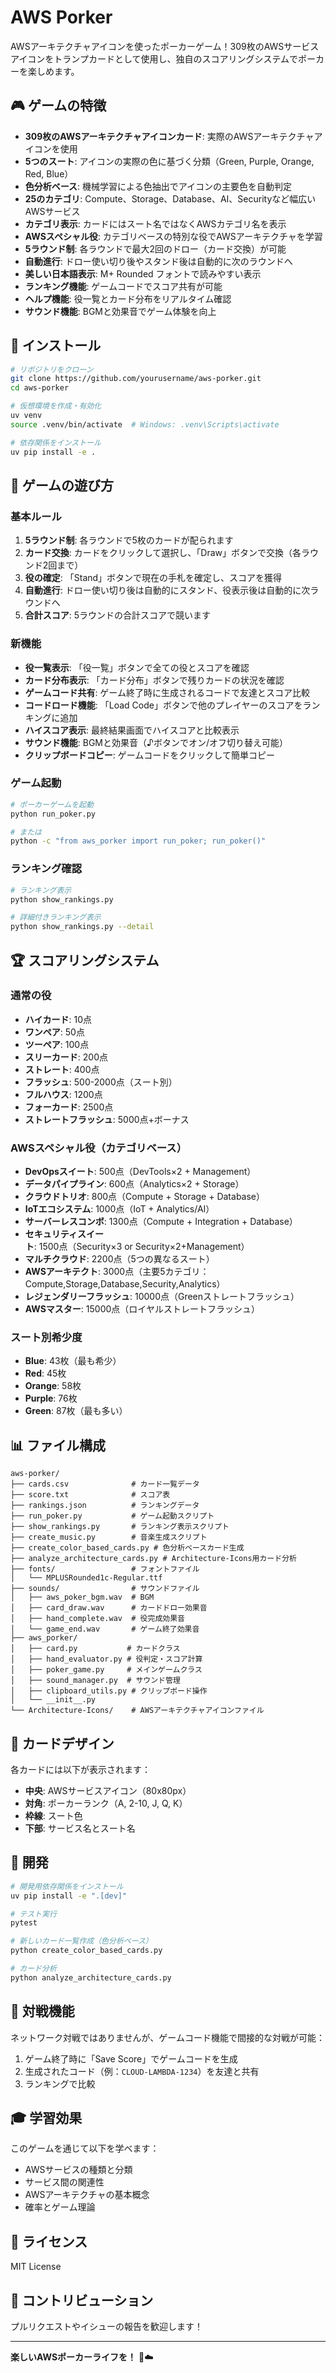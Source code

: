 # AWS Porker

AWSアーキテクチャアイコンを使ったポーカーゲーム！309枚のAWSサービスアイコンをトランプカードとして使用し、独自のスコアリングシステムでポーカーを楽しめます。

## 🎮 ゲームの特徴

- **309枚のAWSアーキテクチャアイコンカード**: 実際のAWSアーキテクチャアイコンを使用
- **5つのスート**: アイコンの実際の色に基づく分類（Green, Purple, Orange, Red, Blue）
- **色分析ベース**: 機械学習による色抽出でアイコンの主要色を自動判定
- **25のカテゴリ**: Compute、Storage、Database、AI、Securityなど幅広いAWSサービス
- **カテゴリ表示**: カードにはスート名ではなくAWSカテゴリ名を表示
- **AWSスペシャル役**: カテゴリベースの特別な役でAWSアーキテクチャを学習
- **5ラウンド制**: 各ラウンドで最大2回のドロー（カード交換）が可能
- **自動進行**: ドロー使い切り後やスタンド後は自動的に次のラウンドへ
- **美しい日本語表示**: M+ Rounded フォントで読みやすい表示
- **ランキング機能**: ゲームコードでスコア共有が可能
- **ヘルプ機能**: 役一覧とカード分布をリアルタイム確認
- **サウンド機能**: BGMと効果音でゲーム体験を向上

## 🚀 インストール

```bash
# リポジトリをクローン
git clone https://github.com/yourusername/aws-porker.git
cd aws-porker

# 仮想環境を作成・有効化
uv venv
source .venv/bin/activate  # Windows: .venv\Scripts\activate

# 依存関係をインストール
uv pip install -e .
```

## 🎯 ゲームの遊び方

### 基本ルール
1. **5ラウンド制**: 各ラウンドで5枚のカードが配られます
2. **カード交換**: カードをクリックして選択し、「Draw」ボタンで交換（各ラウンド2回まで）
3. **役の確定**: 「Stand」ボタンで現在の手札を確定し、スコアを獲得
4. **自動進行**: ドロー使い切り後は自動的にスタンド、役表示後は自動的に次ラウンドへ
5. **合計スコア**: 5ラウンドの合計スコアで競います

### 新機能
- **役一覧表示**: 「役一覧」ボタンで全ての役とスコアを確認
- **カード分布表示**: 「カード分布」ボタンで残りカードの状況を確認
- **ゲームコード共有**: ゲーム終了時に生成されるコードで友達とスコア比較
- **コードロード機能**: 「Load Code」ボタンで他のプレイヤーのスコアをランキングに追加
- **ハイスコア表示**: 最終結果画面でハイスコアと比較表示
- **サウンド機能**: BGMと効果音（♪ボタンでオン/オフ切り替え可能）
- **クリップボードコピー**: ゲームコードをクリックして簡単コピー

### ゲーム起動
```bash
# ポーカーゲームを起動
python run_poker.py

# または
python -c "from aws_porker import run_poker; run_poker()"
```

### ランキング確認
```bash
# ランキング表示
python show_rankings.py

# 詳細付きランキング表示
python show_rankings.py --detail
```

## 🏆 スコアリングシステム

### 通常の役
- **ハイカード**: 10点
- **ワンペア**: 50点
- **ツーペア**: 100点
- **スリーカード**: 200点
- **ストレート**: 400点
- **フラッシュ**: 500-2000点（スート別）
- **フルハウス**: 1200点
- **フォーカード**: 2500点
- **ストレートフラッシュ**: 5000点+ボーナス

### AWSスペシャル役（カテゴリベース）
- **DevOpsスイート**: 500点（DevTools×2 + Management）
- **データパイプライン**: 600点（Analytics×2 + Storage）
- **クラウドトリオ**: 800点（Compute + Storage + Database）
- **IoTエコシステム**: 1000点（IoT + Analytics/AI）
- **サーバーレスコンボ**: 1300点（Compute + Integration + Database）
- **セキュリティスイート**: 1500点（Security×3 or Security×2+Management）
- **マルチクラウド**: 2200点（5つの異なるスート）
- **AWSアーキテクト**: 3000点（主要5カテゴリ：Compute,Storage,Database,Security,Analytics）
- **レジェンダリーフラッシュ**: 10000点（Greenストレートフラッシュ）
- **AWSマスター**: 15000点（ロイヤルストレートフラッシュ）

### スート別希少度
- **Blue**: 43枚（最も希少）
- **Red**: 45枚
- **Orange**: 58枚
- **Purple**: 76枚
- **Green**: 87枚（最も多い）

## 📊 ファイル構成

```
aws-porker/
├── cards.csv              # カード一覧データ
├── score.txt              # スコア表
├── rankings.json          # ランキングデータ
├── run_poker.py           # ゲーム起動スクリプト
├── show_rankings.py       # ランキング表示スクリプト
├── create_music.py        # 音楽生成スクリプト
├── create_color_based_cards.py # 色分析ベースカード生成
├── analyze_architecture_cards.py # Architecture-Icons用カード分析
├── fonts/                 # フォントファイル
│   └── MPLUSRounded1c-Regular.ttf
├── sounds/                # サウンドファイル
│   ├── aws_poker_bgm.wav  # BGM
│   ├── card_draw.wav      # カードドロー効果音
│   ├── hand_complete.wav  # 役完成効果音
│   └── game_end.wav       # ゲーム終了効果音
├── aws_porker/
│   ├── card.py           # カードクラス
│   ├── hand_evaluator.py # 役判定・スコア計算
│   ├── poker_game.py     # メインゲームクラス
│   ├── sound_manager.py  # サウンド管理
│   ├── clipboard_utils.py # クリップボード操作
│   └── __init__.py
└── Architecture-Icons/    # AWSアーキテクチャアイコンファイル
```

## 🎨 カードデザイン

各カードには以下が表示されます：
- **中央**: AWSサービスアイコン（80x80px）
- **対角**: ポーカーランク（A, 2-10, J, Q, K）
- **枠線**: スート色
- **下部**: サービス名とスート名

## 🔧 開発

```bash
# 開発用依存関係をインストール
uv pip install -e ".[dev]"

# テスト実行
pytest

# 新しいカード一覧作成（色分析ベース）
python create_color_based_cards.py

# カード分析
python analyze_architecture_cards.py
```

## 🌟 対戦機能

ネットワーク対戦ではありませんが、ゲームコード機能で間接的な対戦が可能：

1. ゲーム終了時に「Save Score」でゲームコードを生成
2. 生成されたコード（例：`CLOUD-LAMBDA-1234`）を友達と共有
3. ランキングで比較

## 🎓 学習効果

このゲームを通じて以下を学べます：
- AWSサービスの種類と分類
- サービス間の関連性
- AWSアーキテクチャの基本概念
- 確率とゲーム理論

## 📝 ライセンス

MIT License

## 🤝 コントリビューション

プルリクエストやイシューの報告を歓迎します！

---

**楽しいAWSポーカーライフを！** 🎰☁️
